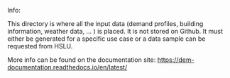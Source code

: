 Info:

This directory is where all the input data (demand profiles, building information, weather data, ... ) is placed. It is not stored on Github. It must either be generated for a specific use case or a data sample can be requested from HSLU.

More info can be found on the documentation site: https://dem-documentation.readthedocs.io/en/latest/